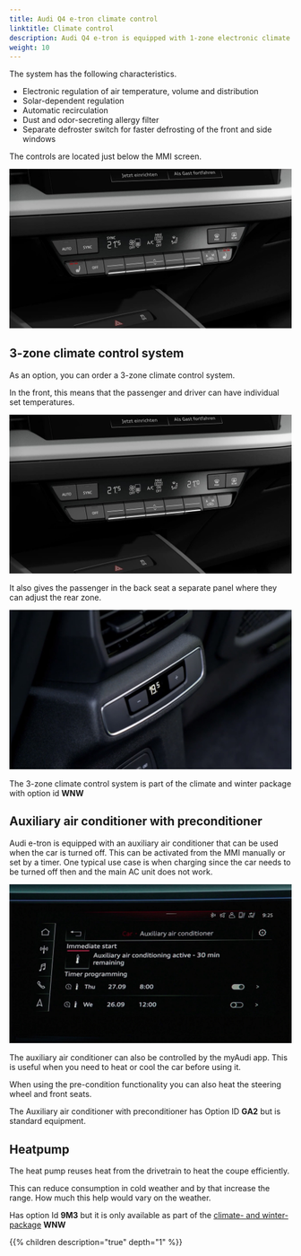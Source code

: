 ```yaml
---
title: Audi Q4 e-tron climate control
linktitle: Climate control
description: Audi Q4 e-tron is equipped with 1-zone electronic climate control as standard.
weight: 10
---
```


The system has the following characteristics.

- Electronic regulation of air temperature, volume and distribution
- Solar-dependent regulation
- Automatic recirculation
- Dust and odor-secreting allergy filter
- Separate defroster switch for faster defrosting of the front and side windows

The controls are located just below the MMI screen.

![AC control](ac1zonecontrol.jpg "The AC has a separate control panel under the MMI screen")

## 3-zone climate control system

As an option, you can order a 3-zone climate control system.

In the front, this means that the passenger and driver can have individual set temperatures.

![AC control](ac3zonecontrol.jpg "3 zone climate control system with an individual temp for driver/passenger")

It also gives the passenger in the back seat a separate panel where they can adjust the rear zone.

![AC control](rearaccontrol.jpg "The AC has a separate control panel for the rear seats")

The 3-zone climate control system is part of the climate and winter package with option id **WNW**

## Auxiliary air conditioner with preconditioner

Audi e-tron is equipped with an auxiliary air conditioner that can be used when the car is turned off. This can be activated
from the MMI manually or set by a timer. One typical use case is when charging since the car needs to be turned off then and the main AC unit does not work.

![Pre condition](precondition.jpg "Pre-condition will run for 30 minutes and can be started from MMI or the myAudi app" )

The auxiliary air conditioner can also be controlled by the myAudi app. This is useful when you need to heat or cool the car before using it.

When using the pre-condition functionality you can also heat the steering wheel and front seats.

The Auxiliary air conditioner with preconditioner has Option ID **GA2** but is standard equipment.

## Heatpump

The heat pump reuses heat from the drivetrain to heat the coupe efficiently.

This can reduce consumption in cold weather and by that increase the range. How much this help would vary on the weather.

Has option Id **9M3** but it is only available as part of the [climate- and winter-package](/models/q4-e-tron/optionguide/list/#equipment-packages) **WNW**

{{% children description="true" depth="1" %}}

